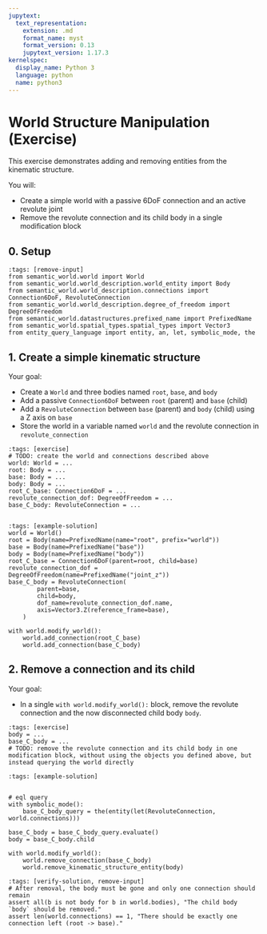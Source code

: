 ```yaml
---
jupytext:
  text_representation:
    extension: .md
    format_name: myst
    format_version: 0.13
    jupytext_version: 1.17.3
kernelspec:
  display_name: Python 3
  language: python
  name: python3
---
```


# World Structure Manipulation (Exercise)

This exercise demonstrates adding and removing entities from the kinematic structure.

You will:
- Create a simple world with a passive 6DoF connection and an active revolute joint
- Remove the revolute connection and its child body in a single modification block

## 0. Setup

```{code-cell} ipython3
:tags: [remove-input]
from semantic_world.world import World
from semantic_world.world_description.world_entity import Body
from semantic_world.world_description.connections import Connection6DoF, RevoluteConnection
from semantic_world.world_description.degree_of_freedom import DegreeOfFreedom
from semantic_world.datastructures.prefixed_name import PrefixedName
from semantic_world.spatial_types.spatial_types import Vector3
from entity_query_language import entity, an, let, symbolic_mode, the
```

## 1. Create a simple kinematic structure
Your goal:
- Create a `World` and three bodies named `root`, `base`, and `body`
- Add a passive `Connection6DoF` between `root` (parent) and `base` (child)
- Add a `RevoluteConnection` between `base` (parent) and `body` (child) using a Z axis on `base`
- Store the world in a variable named `world` and the revolute connection in `revolute_connection`

```{code-cell} ipython3
:tags: [exercise]
# TODO: create the world and connections described above
world: World = ...
root: Body = ...
base: Body = ...
body: Body = ...
root_C_base: Connection6DoF = ...
revolute_connection_dof: DegreeOfFreedom = ...
base_C_body: RevoluteConnection = ...


```

```{code-cell} ipython3
:tags: [example-solution]
world = World()
root = Body(name=PrefixedName(name="root", prefix="world"))
base = Body(name=PrefixedName("base"))
body = Body(name=PrefixedName("body"))
root_C_base = Connection6DoF(parent=root, child=base)
revolute_connection_dof = DegreeOfFreedom(name=PrefixedName("joint_z"))
base_C_body = RevoluteConnection(
        parent=base,
        child=body,
        dof_name=revolute_connection_dof.name,
        axis=Vector3.Z(reference_frame=base),
    )

with world.modify_world():
    world.add_connection(root_C_base)    
    world.add_connection(base_C_body)
```

## 2. Remove a connection and its child
Your goal:
- In a single `with world.modify_world():` block, remove the revolute connection and the now disconnected child body `body`.

```{code-cell} ipython3
:tags: [exercise]
body = ...
base_C_body = ...
# TODO: remove the revolute connection and its child body in one modification block, without using the objects you defined above, but instead querying the world directly

```

```{code-cell} ipython3
:tags: [example-solution]


# eql query
with symbolic_mode():
    base_C_body_query = the(entity(let(RevoluteConnection, world.connections)))

base_C_body = base_C_body_query.evaluate()
body = base_C_body.child

with world.modify_world():
    world.remove_connection(base_C_body)
    world.remove_kinematic_structure_entity(body)
```

```{code-cell} ipython3
:tags: [verify-solution, remove-input]
# After removal, the body must be gone and only one connection should remain
assert all(b is not body for b in world.bodies), "The child body `body` should be removed."
assert len(world.connections) == 1, "There should be exactly one connection left (root -> base)."
```